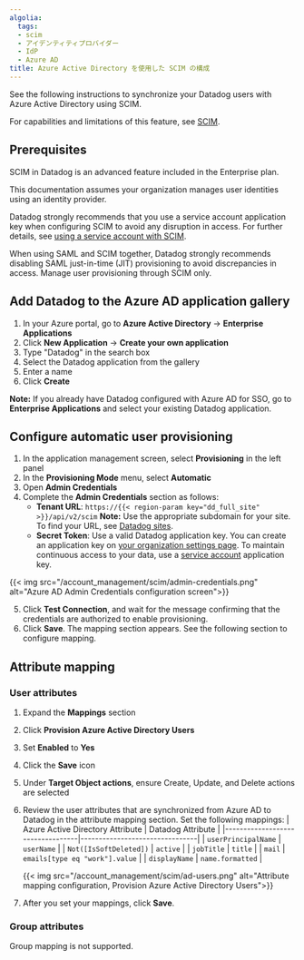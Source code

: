 ```yaml
---
algolia:
  tags:
  - scim
  - アイデンティティプロバイダー
  - IdP
  - Azure AD
title: Azure Active Directory を使用した SCIM の構成
---
```


See the following instructions to synchronize your Datadog users with Azure Active Directory using SCIM.

For capabilities and limitations of this feature, see [SCIM][1].

## Prerequisites

SCIM in Datadog is an advanced feature included in the Enterprise plan.

This documentation assumes your organization manages user identities using an identity provider.

Datadog strongly recommends that you use a service account application key when configuring SCIM to avoid any disruption in access. For further details, see [using a service account with SCIM][2].

When using SAML and SCIM together, Datadog strongly recommends disabling SAML just-in-time (JIT) provisioning to avoid discrepancies in access. Manage user provisioning through SCIM only.

## Add Datadog to the Azure AD application gallery

1. In your Azure portal, go to **Azure Active Directory** -> **Enterprise Applications**
2. Click **New Application** -> **Create your own application**
3. Type "Datadog" in the search box
4. Select the Datadog application from the gallery
5. Enter a name
6. Click **Create**

**Note:** If you already have Datadog configured with Azure AD for SSO, go to **Enterprise Applications** and select your existing Datadog application.

## Configure automatic user provisioning

1. In the application management screen, select **Provisioning** in the left panel
2. In the **Provisioning Mode** menu, select **Automatic**
3. Open **Admin Credentials**
4. Complete the **Admin Credentials** section as follows:
    - **Tenant URL**: `https://{{< region-param key="dd_full_site" >}}/api/v2/scim` **Note:** Use the appropriate subdomain for your site. To find your URL, see [Datadog sites][3].
    - **Secret Token**: Use a valid Datadog application key. You can create an application key on [your organization settings page][4]. To maintain continuous access to your data, use a [service account][5] application key.

{{< img src="/account_management/scim/admin-credentials.png" alt="Azure AD Admin Credentials configuration screen">}}

5. Click **Test Connection**, and wait for the message confirming that the credentials are authorized to enable provisioning.
6. Click **Save**. The mapping section appears. See the following section to configure mapping.

## Attribute mapping

### User attributes

1. Expand the **Mappings** section
2. Click **Provision Azure Active Directory Users**
3. Set **Enabled** to **Yes**
4. Click the **Save** icon
5. Under **Target Object actions**, ensure Create, Update, and Delete actions are selected
6. Review the user attributes that are synchronized from Azure AD to Datadog in the attribute mapping section. Set the following mappings:
| Azure Active Directory Attribute | Datadog Attribute              |
|----------------------------------|--------------------------------|
| `userPrincipalName`              | `userName`                     |
| `Not([IsSoftDeleted])`           | `active`                       |
| `jobTitle`                       | `title`                        |
| `mail`                           | `emails[type eq "work"].value` |
| `displayName`                    | `name.formatted`               |

   {{< img src="/account_management/scim/ad-users.png" alt="Attribute mapping configuration, Provision Azure Active Directory Users">}}

7. After you set your mappings, click **Save**.

### Group attributes

Group mapping is not supported.

[1]: /ja/account_management/scim/
[2]: /ja/account_management/scim/#using-a-service-account-with-scim
[3]: /ja/getting_started/site
[4]: https://app.datadoghq.com/organization-settings/application-keys
[5]: /ja/account_management/org_settings/service_accounts